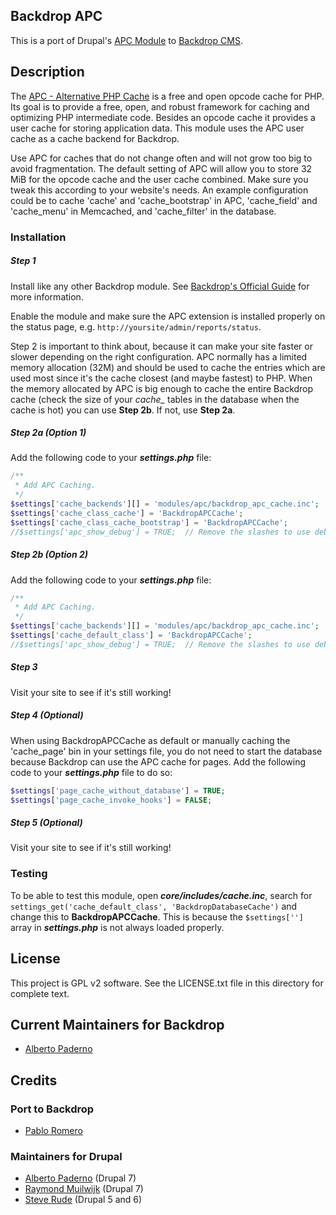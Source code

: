## Backdrop APC

This is a port of Drupal's [APC Module](https://drupal.org/project/apc "APC - Alternative PHP Cache") to [Backdrop CMS](https://backdropcms.org).

## Description

The [APC - Alternative PHP Cache](http://www.php.net/apc) is a free and open opcode cache for PHP. Its goal is to provide a free, open, and robust framework for caching and optimizing PHP intermediate code. Besides an opcode cache it provides a user cache for storing application data. This module uses the APC user cache as a cache backend for Backdrop.

Use APC for caches that do not change often and will not grow too big to avoid fragmentation. The default setting of APC will allow you to store 32 MiB for the opcode cache and the user cache combined. Make sure you tweak this according to your website's needs. An example configuration could be to cache 'cache' and 'cache_bootstrap' in APC, 'cache_field' and 'cache_menu' in Memcached, and 'cache_filter' in the database.

### Installation

##### Step 1

Install like any other Backdrop module. See [Backdrop's Official Guide](https://backdropcms.org/guide/modules) for more information.

Enable the module and make sure the APC extension is installed properly on the status page, e.g. `http://yoursite/admin/reports/status`.

Step 2 is important to think about, because it can make your site faster or slower depending on the right configuration. APC normally has a limited memory allocation (32M) and should be used to cache the entries which are used most since it's the cache closest (and maybe fastest) to PHP. When the memory allocated by APC is big enough to cache the entire Backdrop cache (check the size of your *cache_* tables in the database when the cache is hot) you can use **Step 2b**. If not, use **Step 2a**.

##### Step 2a (Option 1)

Add the following code to your ***settings.php*** file:

```php
/**
 * Add APC Caching.
 */
$settings['cache_backends'][] = 'modules/apc/backdrop_apc_cache.inc';
$settings['cache_class_cache'] = 'BackdropAPCCache';
$settings['cache_class_cache_bootstrap'] = 'BackdropAPCCache';
//$settings['apc_show_debug'] = TRUE;  // Remove the slashes to use debug mode.
```

##### Step 2b (Option 2)

Add the following code to your ***settings.php*** file:

```php
/**
 * Add APC Caching.
 */
$settings['cache_backends'][] = 'modules/apc/backdrop_apc_cache.inc';
$settings['cache_default_class'] = 'BackdropAPCCache';
//$settings['apc_show_debug'] = TRUE;  // Remove the slashes to use debug mode.
```

##### Step 3

Visit your site to see if it's still working!

##### Step 4 (Optional)

When using BackdropAPCCache as default or manually caching the 'cache_page' bin in your settings file, you do not need to start the database because Backdrop can use the APC cache for pages. Add the following code to your ***settings.php*** file to do so:

```php
$settings['page_cache_without_database'] = TRUE;
$settings['page_cache_invoke_hooks'] = FALSE;
```

##### Step 5 (Optional)

Visit your site to see if it's still working!


### Testing

To be able to test this module, open ***core/includes/cache.inc***, search for `settings_get('cache_default_class', 'BackdropDatabaseCache')` and change this to **BackdropAPCCache**. This is because the `$settings['']` array in ***settings.php*** is not always loaded properly.


## License

This project is GPL v2 software. See the LICENSE.txt file in this directory for complete text.


## Current Maintainers for Backdrop

- [Alberto Paderno](https://github.com/avpaderno)


## Credits

### Port to Backdrop

- [Pablo Romero](https://github.com/pablo-romero)

### Maintainers for Drupal

- [Alberto Paderno](https:://www.drupal.org/u/avpaderno) (Drupal 7)
- [Raymond Muilwijk](https://www.drupal.org/u/r.muilwijk) (Drupal 7)
- [Steve Rude](https://www.drupal.org/u/slantview) (Drupal 5 and 6)
